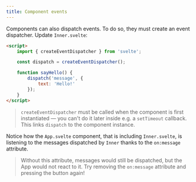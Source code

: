 ```yaml
---
title: Component events
---
```


Components can also dispatch events. To do so, they must create an event dispatcher. Update `Inner.svelte`:

```html
<script>
	import { createEventDispatcher } from 'svelte';

	const dispatch = createEventDispatcher();

	function sayHello() {
		dispatch('message', {
			text: 'Hello!'
		});
	}
</script>
```

> `createEventDispatcher` must be called when the component is first instantiated — you can't do it later inside e.g. a `setTimeout` callback. This links `dispatch` to the component instance.

Notice how the `App.svelte` component, that is including `Inner.svelte`, is listening to the messages dispatched by `Inner` thanks to the `on:message` attribute.

> Without this attribute, messages would still be dispatched, but the App would not react to it. Try removing the `on:message` attribute and pressing the button again!
